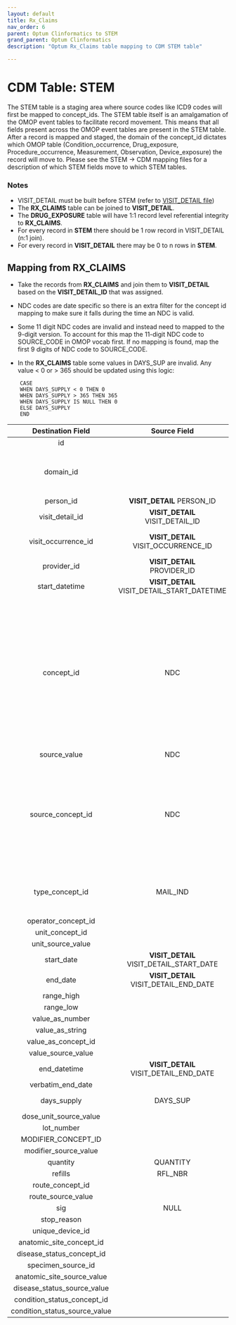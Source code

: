 ```yaml
---
layout: default
title: Rx_Claims
nav_order: 6
parent: Optum Clinformatics to STEM
grand_parent: Optum Clinformatics
description: "Optum Rx_Claims table mapping to CDM STEM table"

---
```


# CDM Table: STEM 

The STEM table is a staging area where source codes like ICD9 codes will first be mapped to concept_ids. The STEM table itself is an amalgamation of the OMOP event tables to facilitate record movement. This means that all fields present across the OMOP event tables are present in the STEM table. After a record is mapped and staged, the domain of the concept_id dictates which OMOP table (Condition_occurrence, Drug_exposure, Procedure_occurrence, Measurement, Observation, Device_exposure) the record will move to. Please see the STEM -> CDM mapping files for a description of which STEM fields move to which STEM tables.

### **Notes**
- VISIT_DETAIL must be built before STEM (refer to [VISIT_DETAIL file](VISIT_DETAIL.md))
- The **RX_CLAIMS** table can be joined to **VISIT_DETAIL**. 
- The **DRUG_EXPOSURE** table will have 1:1 record level referential integrity to **RX_CLAIMS**.
- For every record in **STEM** there should be 1 row record in VISIT_DETAIL (n:1 join). 
- For every record in **VISIT_DETAIL** there may be 0 to n rows in **STEM**.

## **Mapping from RX_CLAIMS**
- Take the records from **RX_CLAIMS** and join them to **VISIT_DETAIL** based on the **VISIT_DETAIL_ID** that was assigned. 

- NDC codes are date specific so there is an extra filter for the concept id mapping to make sure it falls during the time an NDC is valid.

- Some 11 digit NDC codes are invalid and instead need to mapped to the 9-digit version. To account for this map the 11-digit NDC code to SOURCE_CODE in OMOP vocab first. If no mapping is found, map the first 9 digits of NDC code to SOURCE_CODE.

- In the **RX_CLAIMS** table some values in DAYS_SUP are invalid. Any value < 0 or > 365 should be updated using this logic:

```
    CASE
    WHEN DAYS_SUPPLY < 0 THEN 0
    WHEN DAYS_SUPPLY > 365 THEN 365
    WHEN DAYS_SUPPLY IS NULL THEN 0
    ELSE DAYS_SUPPLY
    END
```

|**Destination Field**|**Source Field**|**Applied Rule**|**Comment**|
| :----: | :----: | :--------: | :------: |
| id |  |Autogenerate||
| domain_id ||This should be the domain_id of the standard concept in the CONCEPT_ID field. If a code is mapped to CONCEPT_ID 0, put the domain_id as Observation.||
| person_id | **VISIT_DETAIL** PERSON_ID|  ||
| visit_detail_id |**VISIT_DETAIL**<br>VISIT_DETAIL_ID|||
| visit_occurrence_id |**VISIT_DETAIL**<br>VISIT_OCCURRENCE_ID|Use the linking to **VISIT_DETAIL** to look up VISIT_OCCURRENCE_ID||
| provider_id |**VISIT_DETAIL**<br>PROVIDER_ID |||
| start_datetime |**VISIT_DETAIL** VISIT_DETAIL_START_DATETIME |||
| concept_id | NDC|Use the SOURCE_TO_STANDARD query with the filter<br/><br/>**NDC**<br> WHERE SOURCE_VOCABULARY_ID IN ('NDC') AND TARGET_STANDARD_CONCEPT ='S' AND TARGET_INVALID_REASON IS NULL AND VISIT_DETAIL_START_DATE BETWEEN SOURCE_VALID_START_DATE AND SOURCE_VALID_END_DATE| If an NDC does not have a mapping, set the concept_id to 0|
| source_value | NDC|||
| source_concept_id |NDC|Use the SOURCE_TO_SOURCE query with the filter<br/><br/>**NDC**<br> WHERE SOURCE_VOCABULARY_ID IN ('NDC') AND VISIT_DETAIL_START_DATE BETWEEN SOURCE_VALID_START_DATE AND SOURCE_VALID_END_DATE||
| type_concept_id |MAIL_IND|If MAIL_IND = 'Y' then 38000176 (Prescription dispensed through mail order) else 38000175 (Prescription dispensed in pharmacy)||  
| operator_concept_id | |||
| unit_concept_id | |||
| unit_source_value | |||
| start_date | **VISIT_DETAIL** VISIT_DETAIL_START_DATE||| 
| end_date |  **VISIT_DETAIL** VISIT_DETAIL_END_DATE|||
| range_high | |||
| range_low | |||
| value_as_number | |||
| value_as_string | |||
| value_as_concept_id | |||
| value_source_value | |||
| end_datetime | **VISIT_DETAIL** VISIT_DETAIL_END_DATE|||
| verbatim_end_date | |||
| days_supply | DAYS_SUP|If DAYS_SUP = 0 or is blank, set to 1||
| dose_unit_source_value ||||
| lot_number | |||
|MODIFIER_CONCEPT_ID|| | |
| modifier_source_value | |||
| quantity | QUANTITY|||
| refills | RFL_NBR|||
| route_concept_id | |||
| route_source_value | |||
| sig | NULL |||
| stop_reason | |||
| unique_device_id | |||
| anatomic_site_concept_id | |||
| disease_status_concept_id | |||
| specimen_source_id ||||
| anatomic_site_source_value | |||
| disease_status_source_value | |||
| condition_status_concept_id | |||
| condition_status_source_value | |||
